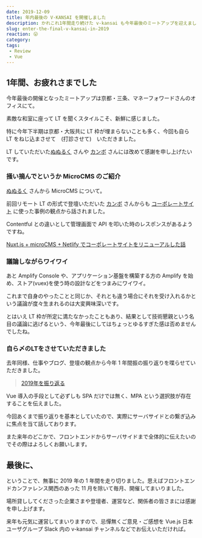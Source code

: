 ```yaml
---
date: 2019-12-09
title: 年内最後の V-KANSAI を開催しました
description: かれこれ1年間走り続けた v-kansai も今年最後のミートアップを迎えました！
slug: enter-the-final-v-kansai-in-2019
reaction: 😛
category: 
tags: 
 - Review
 - Vue
---
```


## 1年間、お疲れさまでした

今年最後の開催となったミートアップは京都・三条、マネーフォワードさんのオフィスにて。

素敵な和室に座って LT を聞くスタイルこそ、新鮮に感じました。

特に今年下半期は京都・大阪共に LT 枠が埋まらないことも多く、今回も自ら LT をねじ込まさせて　(打診させて)　いただきました。

LT していただいた[ぬぬるく](https://twitter.com/nunulk) さんや [カンボ](https://twitter.com/kanbo0605) さんには改めて感謝を申し上げたいです。

### 掻い摘んでというか MicroCMS のご紹介

[ぬぬるく](https://twitter.com/nunulk) さんから MicroCMS について。

前回リモート LT の形式で登壇いただいた [カンボ](https://twitter.com/kanbo0605) さんからも [コーポレートサイト](https://re-build.company/) に使った事例の観点から話されました。

Contentful との違いとして管理画面で API を叩いた時のレスポンスがあるようですね。

<a class="link-preview" href="https://speakerdeck.com/bumptakayuki/nuxt-dot-js-plus-microcms-plus-netlifytekohoretosaitoworiniyuarusitahua">Nuxt.js + microCMS + Netlify でコーポレートサイトをリニューアルした話</a>

### 議論しながらワイワイ

あと Amplify Console や、アプリケーション基盤を構築する方の Amplify を始め、ストア(vuex)を使う時の設計などをつまみにワイワイ。

これまで自身のやったことと同じか、それとも違う場合にそれを受け入れるかという議論が度々生まれるのは大変興味深いです。

とはいえ LT 枠が所定に満たなかったこともあり、結果として技術懇親という名目の議論に逃げるという、今年最後にしてはちょっとゆるすぎた感は否めませんでしたね。

### 自ら〆のLTをさせていただきました

去年同様、仕事やブログ、登壇の観点から今年 1 年間振の振り返りを喋らせていただきました。

> [2019年を振り返る](https://webneko.dev/posts/feedback-2019)

Vue 導入の手段として必ずしも SPA だけでは無く、MPA という選択肢が存在することを伝えました。

今回あくまで振り返りを基本としていたので、実際にサーバサイドとの繋ぎ込みに焦点を当て話しております。

また来年のどこかで、フロントエンドからサーバサイドまで全体的に伝えたいのでその際はよろしくお願いします。

## 最後に、

ということで、無事に 2019 年の 1 年間を走り切りました。思えばフロントエンドカンファレンス関西のあった 11 月を除いて毎月、開催してまいりました。

場所貸ししてくださった企業さまや登壇者、運営など、関係者の皆さまには感謝を申し上げます。

来年も元気に運営してまいりますので、忌憚無くご意見・ご感想を Vue.js 日本ユーザグループ Slack 内の v-kansai チャンネルなどでお伝えいただければ。
